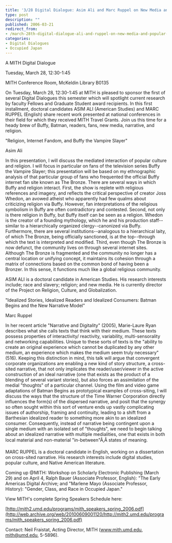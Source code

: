 ```yaml
---
title: '3/28 Digital Dialogue: Asim Ali and Marc Ruppel on New Media and Popular Culture'
type: post
description: ""
published: 2006-03-21
redirect_from: 
- /march-28th-digital-dialogue-ali-and-ruppel-on-new-media-and-popular-culture/
categories:
- Digital Dialogues
- Occupied Japan
---
```

A MITH Digital Dialogue

Tuesday, March 28, 12:30-1:45

MITH Conference Room, McKeldin Library B0135

On Tuesday, March 28, 12:30-1:45 at MITH is pleased to sponsor the first of several Digital Dialogues this semester which will spotlight current research by faculty Fellows and Graduate Student award recipients. In this first installment, doctoral candidates ASIM ALI (American Studies) and MARC RUPPEL (English) share recent work presented at national conferences in their field for which they received MITH Travel Grants. Join us this time for a heady brew of Buffy, Batman, readers, fans, new media, narrative, and religion.

"Religion, Internet Fandom, and Buffy the Vampire Slayer"

Asim Ali

In this presentation, I will discuss the mediated interaction of popular culture and religion. I will focus in particular on fans of the television series Buffy the Vampire Slayer; this presentation will be based on my ethnographic analysis of that particular group of fans who frequented the official Buffy internet fan site known as The Bronze. There are several ways in which Buffy and religion interact. First, the show is replete with religious references and imagery, and reflects the critical perspective of creator Joss Whedon, an avowed atheist who apparently had few qualms about criticizing religion via Buffy. However, fan interpretations of the religious symbolism in Buffy are often contradictory and contested. Second, not only is there religion in Buffy, but Buffy itself can be seen as a religion. Whedon is the creator of a founding mythology, which he and his production staff--similar to a hierarchically organized clergy--canonized via Buffy. Furthermore, there are several institutions--analogous to a hierarchical laity, of which The Bronze, being officially sanctioned, is at the top--through which the text is interpreted and modified. Third, even though The Bronze is now defunct, the community lives on through several internet sites. Although The Bronze is fragmented and the community no longer has a central location or unifying concept, it maintains its cohesion through a matrix of connections based on the common bond of having been a Bronzer. In this sense, it functions much like a global religious community.

ASIM ALI is a doctoral candidate in American Studies. His research interests include; race and slavery; religion; and new media. He is currently director of the Project on Religion, Culture, and Globalization.

"Idealized Stories, Idealized Readers and Idealized Consumers: Batman Begins and the New Narrative Model"

Marc Ruppel

In her recent article "Narrative and Digitality" (2005), Marie-Laure Ryan describes what she calls texts that think with their medium. These texts possess properties of interactivity/ reactivity, variability, multi-sensorality and networking capabilities. Unique to these sorts of texts is the "ability to create an original experience which cannot be duplicated by any other medium, an experience which makes the medium seem truly necessary" (516). Keeping this distinction in mind, this talk will argue that convergent corporate organizations are enabling a new kind of story structure, a cross-sited narrative, that not only implicates the reader/user/viewer in the active construction of an ideal narrative (one that exists as the product of a blending of several variant stories), but also forces an assimilation of the medial "thoughts" of a particular channel. Using the film and video game adaptations of Batman Begins as prototypical examples of cross-siting, I will discuss the ways that the structure of the Time Warner Corporation directly influences the form(s) of the dispersed narrative, and posit that the synergy so often sought within this sort of venture ends up vastly complicating issues of authorship, framing and continuity, leading to a shift from a Barthesian idealized reader to something more akin to an idealized consumer. Consequently, instead of narrative being contingent upon a single medium with an isolated set of "thoughts", we need to begin talking about an idealized narrative with multiple medialities, one that exists in both local material and non-material "in-between"Ã‚Â states of meaning.

MARC RUPPEL is a doctoral candidate in English, working on a dissertation on cross-sited narrative. His research interests include digital studies, popular culture, and Native American literature.

Coming up @MITH: Workshop on Scholarly Electronic Publishing (March 29) and on April 4, Ralph Bauer (Associate Professor, English): "The Early Americas Digital Archive; and "Marlene Mayo (Associate Professor, History): "Gender, Class, and Race in Occupied Japan."

View MITH's complete Spring Speakers Schedule here:

[http://mith2.umd.edu/programs/mith_speakers_spring_2006.pdf](http://web.archive.org/web/20100609001120/http://mith2.umd.edu/programs/mith_speakers_spring_2006.pdf)

Contact: Neil Fraistat, Acting Director, MITH (www.mith.umd.edu, mith@umd.edu, 5-5896).
